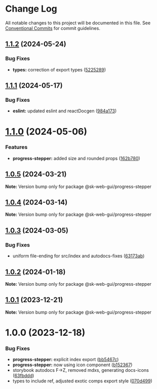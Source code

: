 # Change Log

All notable changes to this project will be documented in this file.
See [Conventional Commits](https://conventionalcommits.org) for commit guidelines.

## [1.1.2](https://github.com/Sundsvallskommun/web-shared-components/compare/@sk-web-gui/progress-stepper@1.1.1...@sk-web-gui/progress-stepper@1.1.2) (2024-05-24)

### Bug Fixes

- **types:** correction of export types ([5225289](https://github.com/Sundsvallskommun/web-shared-components/commit/52252890b4206faa9bc70111e75f1ef818e0d8fe))

## [1.1.1](https://github.com/Sundsvallskommun/web-shared-components/compare/@sk-web-gui/progress-stepper@1.1.0...@sk-web-gui/progress-stepper@1.1.1) (2024-05-17)

### Bug Fixes

- **eslint:** updated eslint and reactDocgen ([984a173](https://github.com/Sundsvallskommun/web-shared-components/commit/984a17371f052a0cbe23d01fd31722f0fa2a56eb))

# [1.1.0](https://github.com/Sundsvallskommun/web-shared-components/compare/@sk-web-gui/progress-stepper@1.0.5...@sk-web-gui/progress-stepper@1.1.0) (2024-05-06)

### Features

- **progress-stepper:** added size and rounded props ([162b780](https://github.com/Sundsvallskommun/web-shared-components/commit/162b780e33e77dd08aad303b313d1460d78e403f))

## [1.0.5](https://github.com/Sundsvallskommun/web-shared-components/compare/@sk-web-gui/progress-stepper@1.0.4...@sk-web-gui/progress-stepper@1.0.5) (2024-03-21)

**Note:** Version bump only for package @sk-web-gui/progress-stepper

## [1.0.4](https://github.com/Sundsvallskommun/web-shared-components/compare/@sk-web-gui/progress-stepper@1.0.3...@sk-web-gui/progress-stepper@1.0.4) (2024-03-14)

**Note:** Version bump only for package @sk-web-gui/progress-stepper

## [1.0.3](https://github.com/Sundsvallskommun/web-shared-components/compare/@sk-web-gui/progress-stepper@1.0.2...@sk-web-gui/progress-stepper@1.0.3) (2024-03-05)

### Bug Fixes

- uniform file-ending for src/index and autodocs-fixes ([63173ab](https://github.com/Sundsvallskommun/web-shared-components/commit/63173ab9474b4cb3bc97da6b780bdfb4ae65990c))

## [1.0.2](https://github.com/Sundsvallskommun/web-shared-components/compare/@sk-web-gui/progress-stepper@1.0.1...@sk-web-gui/progress-stepper@1.0.2) (2024-01-18)

**Note:** Version bump only for package @sk-web-gui/progress-stepper

## [1.0.1](https://github.com/Sundsvallskommun/web-shared-components/compare/@sk-web-gui/progress-stepper@1.0.0...@sk-web-gui/progress-stepper@1.0.1) (2023-12-21)

**Note:** Version bump only for package @sk-web-gui/progress-stepper

# 1.0.0 (2023-12-18)

### Bug Fixes

- **progress-stepper:** explicit index export ([bb5467c](https://github.com/Sundsvallskommun/web-shared-components/commit/bb5467c86fbd18fff280a149340e054cd69165f9))
- **progress-stepper:** now using icon component ([b152367](https://github.com/Sundsvallskommun/web-shared-components/commit/b1523676ef343b91211cbe90459ff8cdace9695b))
- storybook autodocs F->Z, removed mdxs, generating docs-icons ([63fbddd](https://github.com/Sundsvallskommun/web-shared-components/commit/63fbddd93035115ae805d7e21ad73ef426e93a42))
- types to include ref, adjusted exotic comps export style ([070d499](https://github.com/Sundsvallskommun/web-shared-components/commit/070d4990ecea5d5ce90ebdd684a381bb8ad95861))
